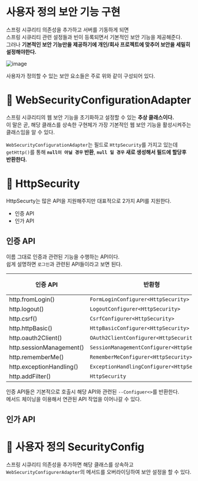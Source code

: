 사용자 정의 보안 기능 구현  
=============================
스프링 시큐리티 의존성을 추가하고 서버를 기동하게 되면          
스프링 시큐리티 관련 설정들과 빈이 등록되면서 기본적인 보안 기능을 제공해준다.      
그러나 **기본적인 보안 기능만을 제공하기에 개인/회사 프로젝트에 맞추어 보안을 세밀히 설정해야한다.**            
     
![image](https://user-images.githubusercontent.com/50267433/128860336-837b837a-d806-4ff4-9dd0-35ad5de70a10.png)

사용자가 정의할 수 있는 보안 요소들은 주로 위와 같이 구성되어 있다.    

# 📘 WebSecurityConfigurationAdapter 
스프링 시큐리티의 웹 보안 기능을 초기화하고 설정할 수 있는 **추상 클래스이다.**                 
이 말은 곧, 해당 클래스를 상속한 구현체가 가장 기본적인 웹 보안 기능을 활성시켜주는 클래스임을 알 수 있다.     
       
`WebSecurityConfigurationAdapter`는 필드로 `HttpSecurity`를 가지고 있는데        
`getHttp()`를 통해 **`null이 아닐 경우` 반환**, **`null 일 경우` 새로 생성해서 필드에 할당후 반환한다.**     

# 📗 HttpSecurity   
HttpSecurty는 많은 API을 지원해주지만 대표적으로 2가지 API를 지원한다.      

* 인증 API
* 인가 API  

## 인증 API    
이름 그대로 인증과 관련된 기능을 수행하는 API이다.      
쉽게 설명하면 `로그인`과 관련된 API들이라고 보면 된다.     
     
|인증 API|반환형|설명|
|--------|-----|----|
|http.fromLogin()|`FormLoginConfigurer<HttpSecurity>`||   
|http.logout()|`LogoutConfigurer<HttpSecurity>`||  
|http.csrf()|`CsrfConfigurer<HttpSecurity>`||
|http.httpBasic()|`HttpBasicConfigurer<HttpSecurity>`||
|http.oauth2Client()|`OAuth2ClientConfigurer<HttpSecurity>`||
|http.sessionManagement()|`SessionManagementConfigurer<HttpSecurity>`||
|http.rememberMe()|`RememberMeConfigurer<HttpSecurity>`||
|http.exceptionHandling()|`ExceptionHandlingConfigurer<HttpSecurity>`||
|http.addFilter()|`HttpSecurity`||   

인증 API들은 기본적으로 호출시 해당 API와 관련된 `--Configuer<>`를 반환한다.      
메서드 체이닝을 이용해서 연관된 API 작업을 이어나갈 수 있다.      

## 인가 API

# 📓 사용자 정의 SecurityConfig       
스프링 시큐리티 의존성을 추가하면 해당 클래스를 상속하고              
`WebSecurityConfigurerAdapter`의 메서드를 오버라이딩하여 보안 설정을 할 수 있다.              


